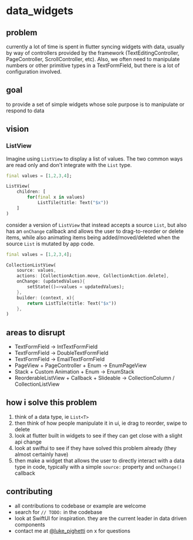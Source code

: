 # data_widgets

## problem

currently a lot of time is spent in flutter syncing widgets with data, usually by way of controllers provided by the framework (TextEditingController, PageController, ScrollController, etc). Also, we often need to manipulate numbers or other primitive types in a TextFormField, but there is a lot of configuration involved.

## goal

to provide a set of simple widgets whose sole purpose is to manipulate or respond to data

## vision

### ListView

Imagine using `ListView` to display a list of values. The two common ways are read only and don't integrate with the `List` type.

```dart
final values = [1,2,3,4];

ListView(
    children: [
        for(final x in values)
            ListTile(title: Text("$x"))
    ]
)
```

consider a version of `ListView` that instead accepts a source `List`, but also has an `onChange` callback and allows the user to drag-to-reorder or delete items, while also animating items being added/moved/deleted when the source `List` is mutated by app code.


```dart
final values = [1,2,3,4];

CollectionListView(
    source: values,
    actions: [CollectionAction.move, CollectionAction.delete],
    onChange: (updatedValues){
        setState(()=>values = updatedValues);
    },
    builder: (context, x){
        return ListTile(title: Text("$x"))
    },
)
```

## areas to disrupt

- TextFormField -> IntTextFormField
- TextFormField -> DoubleTextFormField
- TextFormField -> EmailTextFormField
- PageView + PageController + Enum -> EnumPageView
- Stack + Custom Animation + Enum -> EnumStack
- ReorderableListView + Callback + Slideable -> CollectionColumn / CollectionListView

## how i solve this problem

1. think of a data type, ie `List<T>`
1. then think of how people manipulate it in ui, ie drag to reorder, swipe to delete
1. look at flutter built in widgets to see if they can get close with a slight api change
1. look at swiftui to see if they have solved this problem already (they almost certainly have)
1. then make a widget that allows the user to directly interact with a data type in code, typically with a simple `source:` property and `onChange()` callback

## contributing

- all contributions to codebase or example are welcome
- search for `// TODO:` in the codebase
- look at SwiftUI for inspiration. they are the current leader in data driven components
- contact me at [@luke_pighetti](https://x.com/luke_pighetti) on x for questions